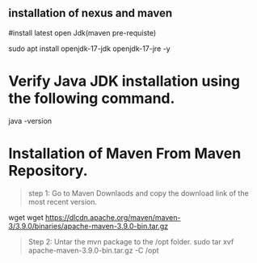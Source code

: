 ## installation of nexus and maven
#install latest open Jdk(maven pre-requiste)

sudo apt install openjdk-17-jdk openjdk-17-jre -y

# Verify Java JDK installation using the following command.

java -version

# Installation of  Maven  From Maven Repository.

 > step 1: Go to Maven Downlaods and copy the download link of the most recent version.

wget wget https://dlcdn.apache.org/maven/maven-3/3.9.0/binaries/apache-maven-3.9.0-bin.tar.gz

 > Step 2: Untar the mvn package to the /opt folder.
sudo tar xvf apache-maven-3.9.0-bin.tar.gz -C /opt


